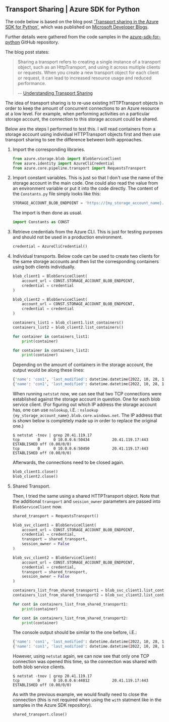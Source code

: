 ## Transport Sharing | Azure SDK for Python

The code below is based on the blog post ['Transport sharing in the Azure SDK for Python'](https://devblogs.microsoft.com/azure-sdk/transport-sharing-in-azure-sdk-for-python/), which was published on [Microsoft Developer Blogs](https://devblogs.microsoft.com/).

Further details were gathered from the code samples in the [azure-sdk-for-python](https://github.com/Azure/azure-sdk-for-python/tree/main/sdk/core/azure-core/samples) GitHub repository.

The blog post states:
> Sharing a transport refers to creating a single instance of a transport object, such as an HttpTransport, and using it across multiple clients or requests. When you create a new transport object for each client or request, it can lead to increased resource usage and reduced performance.
> 
> -- [Understanding Transport Sharing](https://devblogs.microsoft.com/azure-sdk/transport-sharing-in-azure-sdk-for-python/#understanding-transport-sharing)

The idea of transport sharing is to re-use existing HTTPTransport objects in order to keep the amount of concurrent connections to an Azure resource at a low level. For example, when performing activities on a particular storage account, the connection to this storage account could be shared.

Below are the steps I performed to test this. I will read containers from a storage account using individual HTTPTransport objects first and then use transport sharing to see the difference between both approaches.

1. Import the corresponding libraries.

   ```python
   from azure.storage.blob import BlobServiceClient
   from azure.identity import AzureCliCredential
   from azure.core.pipeline.transport import RequestsTransport
   ```

2. Import constant variables. This is just so that I don't use the name of the storage account in the main code. One could also read the value from an environment variable or put it into the code directly. The content of the `Constants.py` file simply looks like this:

   ```python
   STORAGE_ACCOUNT_BLOB_ENDPOINT = 'https://{my_storage_account_name}.blob.core.windows.net/'
   ```

   The import is then done as usual.

   ```python
   import Constants as CONST
   ```

3. Retrieve credentials from the Azure CLI. This is just for testing purposes and should not be used in a production environment.

   ```python
   credential = AzureCliCredential()
   ```


4. Individual transports. Below code can be used to create two clients for the same storage accounts and then list the corresponding containers using both clients individually.

   ```python
   blob_client1 = BlobServiceClient(
       account_url = CONST.STORAGE_ACCOUNT_BLOB_ENDPOINT,
       credential = credential
   )

   blob_client2 = BlobServiceClient(
       account_url = CONST.STORAGE_ACCOUNT_BLOB_ENDPOINT,
       credential = credential
   )

   containers_list1 = blob_client1.list_containers()
   containers_list2 = blob_client2.list_containers()

   for container in containers_list1:
       print(container)

   for container in containers_list2:
       print(container)
   ```

   Depending on the amount of containers in the storage account, the output would be along these lines:

   ```bash
   {'name': 'con1', 'last_modified': datetime.datetime(2022, 10, 28, 14, 45, 11, tzinfo=datetime.timezone.utc), 'etag': '"0x1DAF35011161C06"', 'lease': {'status': 'unlocked', 'state': 'available', 'duration': None}, 'public_access': None, 'has_immutability_policy': False, 'deleted': None, 'version': None, 'has_legal_hold': False, 'metadata': None, 'encryption_scope': <azure.storage.blob._models.ContainerEncryptionScope object at 0x7f9bb10632e0>, 'immutable_storage_with_versioning_enabled': False}
   {'name': 'con1', 'last_modified': datetime.datetime(2022, 10, 28, 14, 45, 11, tzinfo=datetime.timezone.utc), 'etag': '"0x1DAF35011161C06"', 'lease': {'status': 'unlocked', 'state': 'available', 'duration': None}, 'public_access': None, 'has_immutability_policy': False, 'deleted': None, 'version': None, 'has_legal_hold': False, 'metadata': None, 'encryption_scope': <azure.storage.blob._models.ContainerEncryptionScope object at 0x7f9bb0fa9430>, 'immutable_storage_with_versioning_enabled': False}
   ```

   When running `netstat` now, we can see that two TCP connections were established against the storage account in question. One for each blob service client. (For figuring out which IP address the storage account has, one can use `nslookup`, i.E. : `nslookup {my_storage_account_name}.blob.core.windows.net`. The IP address that is shown below is completely made up in order to replace the original one.)

   ```
   $ netstat -tnov | grep 20.41.119.17
   tcp        0      0 10.0.0.6:50434          20.41.119.17:443        ESTABLISHED off (0.00/0/0)
   tcp        0      0 10.0.0.6:50450          20.41.119.17:443        ESTABLISHED off (0.00/0/0)
   ```

   Afterwards, the connections need to be closed again.

   ```python
   blob_client1.close()
   blob_client2.close()
   ```
   
5. Shared Transport. 
   
   Then, I tried the same using a shared HTTPTransport object. Note that the additional `transport` and `session_owner` parameters are passed into `BlobServiceClient` now.
   
   ```python
   shared_transport = RequestsTransport()

   blob_svc_client1 = BlobServiceClient(
       account_url = CONST.STORAGE_ACCOUNT_BLOB_ENDPOINT,
       credential = credential,
       transport = shared_transport, 
       session_owner = False
   )

   blob_svc_client2 = BlobServiceClient(
       account_url = CONST.STORAGE_ACCOUNT_BLOB_ENDPOINT,
       credential = credential,
       transport = shared_transport, 
       session_owner = False
   )

   containers_list_from_shared_transport1 = blob_svc_client1.list_containers()
   containers_list_from_shared_transport2 = blob_svc_client2.list_containers()

   for cont in containers_list_from_shared_transport1:
       print(container)

   for cont in containers_list_from_shared_transport2:
       print(container)
   ```

   The console output should be similar to the one before, i.E.:

   ```bash
   {'name': 'con1', 'last_modified': datetime.datetime(2022, 10, 28, 14, 45, 11, tzinfo=datetime.timezone.utc), 'etag': '"0x1DAF35011161C06"', 'lease': {'status': 'unlocked', 'state': 'available', 'duration': None}, 'public_access': None, 'has_immutability_policy': False, 'deleted': None, 'version': None, 'has_legal_hold': False, 'metadata': None, 'encryption_scope': <azure.storage.blob._models.ContainerEncryptionScope object at 0x7f9bb10632e0>, 'immutable_storage_with_versioning_enabled': False}
   {'name': 'con1', 'last_modified': datetime.datetime(2022, 10, 28, 14, 45, 11, tzinfo=datetime.timezone.utc), 'etag': '"0x1DAF35011161C06"', 'lease': {'status': 'unlocked', 'state': 'available', 'duration': None}, 'public_access': None, 'has_immutability_policy': False, 'deleted': None, 'version': None, 'has_legal_hold': False, 'metadata': None, 'encryption_scope': <azure.storage.blob._models.ContainerEncryptionScope object at 0x7f9bb0fa9430>, 'immutable_storage_with_versioning_enabled': False}
   ```

   However, using `netstat` again, we can now see that only one TCP connection was opened this time, so the connection was shared with both blob service clients.

   ```
   $ netstat -tnov | grep 20.41.119.17
   tcp        0      0 10.0.0.6:44812          20.41.119.17:443        ESTABLISHED off (0.00/0/0)
   ```

   As with the previous example, we would finally need to close the connection (this is not required when using the `with` statment like in the samples in the Azure SDK repository).

   ```python
   shared_transport.close()
   ```
   
